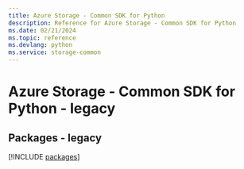 ```yaml
---
title: Azure Storage - Common SDK for Python
description: Reference for Azure Storage - Common SDK for Python
ms.date: 02/21/2024
ms.topic: reference
ms.devlang: python
ms.service: storage-common
---
```

# Azure Storage - Common SDK for Python - legacy
## Packages - legacy
[!INCLUDE [packages](storage---common-index.md)]